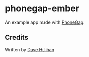 # phonegap-ember

An example app made with [PhoneGap](http://phonegap.com/).
## Credits

Written by [Dave Hulihan](http://www.davehulihan.com)
